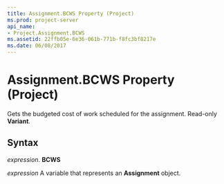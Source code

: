 ```yaml
---
title: Assignment.BCWS Property (Project)
ms.prod: project-server
api_name:
- Project.Assignment.BCWS
ms.assetid: 22ffb05e-6e36-061b-771b-f8fc3bf8217e
ms.date: 06/08/2017
---
```



# Assignment.BCWS Property (Project)

Gets the budgeted cost of work scheduled for the assignment. Read-only **Variant**.


## Syntax

 _expression_. **BCWS**

 _expression_ A variable that represents an **Assignment** object.


